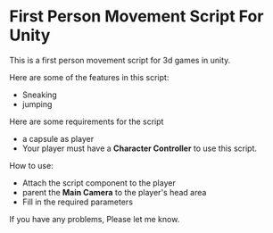 # First Person Movement Script For Unity

This is a first person movement script for 3d games in unity.

Here are some of the features in this script:

- Sneaking
- jumping

Here are some requirements for the script

- a capsule as player
- Your player must have a **Character Controller** to use this script.

How to use:
- Attach the script component to the player
- parent the **Main Camera** to the player's head area
- Fill in the required parameters

If you have any problems, Please let me know.


